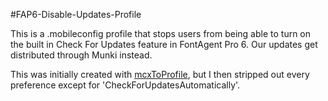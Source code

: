 #FAP6-Disable-Updates-Profile

This is a .mobileconfig profile that stops users from being able to turn on the built in Check For Updates feature in FontAgent Pro 6. Our updates get distributed through Munki instead.

This was initially created with [mcxToProfile](https://github.com/timsutton/mcxToProfile), but I then stripped out every preference except for 'CheckForUpdatesAutomatically'.